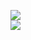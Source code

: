 [![](https://img.shields.io/badge/Made%20With-Github%20Spray-lightgrey.svg?style=for-the-badge&logo=github)](https://github.com/Annihil/github-spray#1057)  
[![](https://i.imgur.com/2DrTn0Z.gif)](https://github.com/Annihil/github-spray)